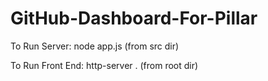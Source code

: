 # GitHub-Dashboard-For-Pillar


To Run Server: node app.js (from src dir)

To Run Front End: http-server . (from root dir)
